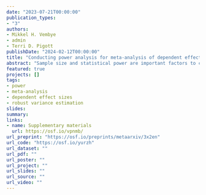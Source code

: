 ```yaml
---
date: "2023-07-21T00:00:00"
publication_types:
- "3"
authors:
- Mikkel H. Vembye
- admin
- Terri D. Pigott
publishDate: "2024-02-12T00:00:00"
title: "Conducting power analysis for meta-analysis of dependent effect sizes: Common guidelines and an introduction to the POMADE R package"
abstract: "Sample size and statistical power are important factors to consider when planning a research synthesis. Power analysis methods have been developed for fixed effect or random effects models, but until recently these methods were limited to simple data structures with a single, independent effect per study. Recent work has provided power approximation formulas for meta-analyses involving studies with multiple, dependent effect size estimates, which are common in syntheses of social science research. Prior work focused on developing and validating the approximations, but did not address the practice challenges encountered in applying them for purposes of planning a synthesis involving dependent effect sizes. We aim to facilitate application of these recent developments by providing practical guidance on how to conduct power analysis for planning a meta-analysis of dependent effect sizes and by introducing a new R package, POMADE, designed for this purpose. We present a comprehensive overview of resources for finding information about the study design features and model parameters needed to conduct power analysis, along with detailed worked examples using the POMADE package. For presenting power analysis findings, we emphasize graphical tools that can depict power under a range of pausible assumptions and introduce a novel plot, the traffic light power plot, for conveying the degree of certainty in one’s assumptions."
featured: true
projects: []
tags: 
- power
- meta-analysis
- dependent effect sizes
- robust variance estimation
slides: 
summary: 
links:
- name: Supplementary materials
  url: https://osf.io/vpnmb/
url_preprint: "https://osf.io/preprints/metaarxiv/3x2en"
url_code: "https://osf.io/yurzh"
url_dataset: ""
url_pdf: ""
url_poster: ""
url_project: ""
url_slides: ""
url_source: ""
url_video: ""
---
```

